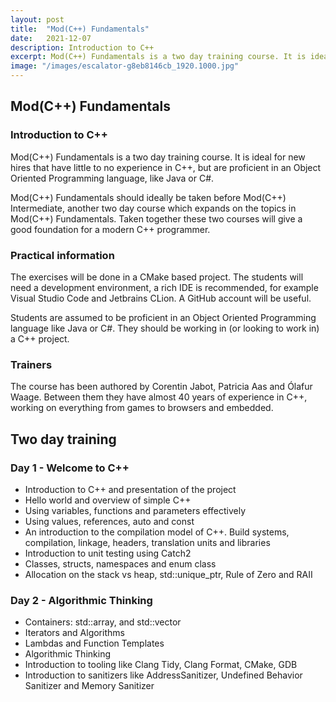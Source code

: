 ```yaml
---
layout: post
title:  "Mod(C++) Fundamentals"
date:   2021-12-07
description: Introduction to C++
excerpt: Mod(C++) Fundamentals is a two day training course. It is ideal for new hires that have little to no experience in C++. 
image: "/images/escalator-g8eb8146cb_1920.1000.jpg"
---
```


## Mod(C++) Fundamentals

### Introduction to C++

Mod(C++) Fundamentals is a two day training course. It is ideal for new hires that
have little to no experience in C++, but are proficient in an Object Oriented
Programming language, like Java or C#.

Mod(C++) Fundamentals should ideally be taken before Mod(C++) Intermediate, another
two day course which expands on the topics in Mod(C++) Fundamentals. Taken together
these two courses will give a good foundation for a modern C++ programmer.

### Practical information

The exercises will be done in a CMake based project. The students will need a
development environment, a rich IDE is recommended, for example Visual Studio Code and
Jetbrains CLion. A GitHub account will be useful.

Students are assumed to be proficient in an Object Oriented Programming language like
Java or C#. They should be working in (or looking to work in) a C++ project.

### Trainers

The course has been authored by Corentin Jabot, Patricia Aas and Ólafur Waage. Between
them they have almost 40 years of experience in C++, working on everything from games
to browsers and embedded.

## Two day training

### Day 1 - Welcome to C++

- Introduction to C++ and presentation of the project
- Hello world and overview of simple C++
- Using variables,  functions and parameters effectively
- Using values, references, auto and const
- An introduction to the compilation model of C++. Build systems, compilation, linkage, headers, translation units and libraries
- Introduction to unit testing using Catch2
- Classes, structs, namespaces and enum class
- Allocation on the stack vs heap, std::unique_ptr, Rule of Zero and RAII

### Day 2 - Algorithmic Thinking

- Containers: std::array, and std::vector
- Iterators and Algorithms
- Lambdas and Function Templates
- Algorithmic Thinking
- Introduction to tooling like Clang Tidy, Clang Format, CMake, GDB
- Introduction to sanitizers like AddressSanitizer, Undefined Behavior Sanitizer and Memory Sanitizer
